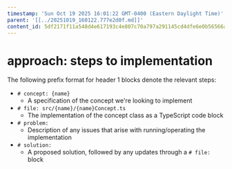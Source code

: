 ```yaml
---
timestamp: 'Sun Oct 19 2025 16:01:22 GMT-0400 (Eastern Daylight Time)'
parent: '[[../20251019_160122.777e2d0f.md]]'
content_id: 5df2171f11a548d4e617193c4e807c70a797a291145cd4dfe6e0b56566a63626
---
```


# approach: steps to implementation

The following prefix format for header 1 blocks denote the relevant steps:

* `# concept: {name}`
  * A specification of the concept we're looking to implement
* `# file: src/{name}/{name}Concept.ts`
  * The implementation of the concept class as a TypeScript code block
* `# problem:`
  * Description of any issues that arise with running/operating the implementation
* `# solution:`
  * A proposed solution, followed by any updates through a `# file:` block
